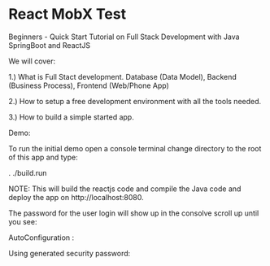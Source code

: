 # React MobX Test

Beginners - Quick Start Tutorial on Full Stack Development with Java SpringBoot and ReactJS

We will cover:

1.) What is Full Stact development.  Database (Data Model), Backend (Business Process), Frontend (Web/Phone App)

2.) How to setup a free development environment with all the tools needed.

3.) How to build a simple started app.


Demo:

 To run the initial demo open a console terminal change directory to the root of this app and type:

 . ./build.run

NOTE: This will build the reactjs code and compile the Java code and deploy the app on http://localhost:8080.

The password for the user login will show up in the consolve scroll up until you see: 

AutoConfiguration : 

Using generated security password: <Copy this password to login as user>

